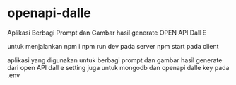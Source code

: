# openapi-dalle
Aplikasi Berbagi Prompt dan Gambar hasil generate OPEN API Dall E 

untuk menjalankan
npm i
npm run dev pada server
npm start pada client

aplikasi yang digunakan untuk berbagi prompt dan gambar hasil generate dari open API dall e 
setting juga untuk mongodb dan openapi dalle key pada .env
